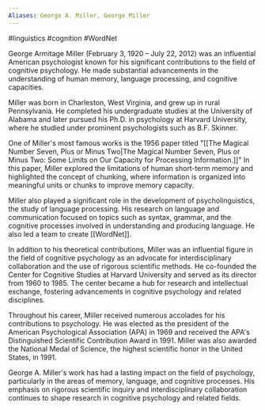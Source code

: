```yaml
---
Aliases: George A. Miller, George Miller
---
```


#linguistics #cognition #WordNet

George Armitage Miller (February 3, 1920 – July 22, 2012) was an influential American psychologist known for his significant contributions to the field of cognitive psychology. He made substantial advancements in the understanding of human memory, language processing, and cognitive capacities.

Miller was born in Charleston, West Virginia, and grew up in rural Pennsylvania. He completed his undergraduate studies at the University of Alabama and later pursued his Ph.D. in psychology at Harvard University, where he studied under prominent psychologists such as B.F. Skinner.

One of Miller's most famous works is the 1956 paper titled "[[The Magical Number Seven, Plus or Minus Two|The Magical Number Seven, Plus or Minus Two: Some Limits on Our Capacity for Processing Information.]]" In this paper, Miller explored the limitations of human short-term memory and highlighted the concept of chunking, where information is organized into meaningful units or chunks to improve memory capacity.

Miller also played a significant role in the development of psycholinguistics, the study of language processing. His research on language and communication focused on topics such as syntax, grammar, and the cognitive processes involved in understanding and producing language. He also led a team to create [[WordNet]].

In addition to his theoretical contributions, Miller was an influential figure in the field of cognitive psychology as an advocate for interdisciplinary collaboration and the use of rigorous scientific methods. He co-founded the Center for Cognitive Studies at Harvard University and served as its director from 1960 to 1985. The center became a hub for research and intellectual exchange, fostering advancements in cognitive psychology and related disciplines.

Throughout his career, Miller received numerous accolades for his contributions to psychology. He was elected as the president of the American Psychological Association (APA) in 1969 and received the APA's Distinguished Scientific Contribution Award in 1991. Miller was also awarded the National Medal of Science, the highest scientific honor in the United States, in 1991.

George A. Miller's work has had a lasting impact on the field of psychology, particularly in the areas of memory, language, and cognitive processes. His emphasis on rigorous scientific inquiry and interdisciplinary collaboration continues to shape research in cognitive psychology and related fields.